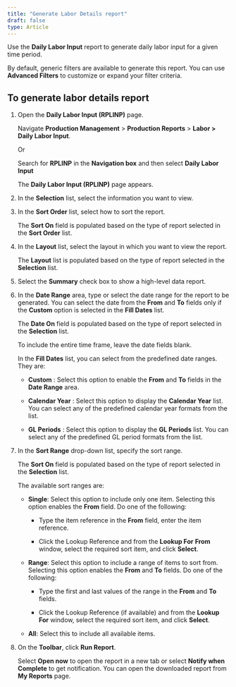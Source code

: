 ```yaml
---
title: "Generate Labor Details report"
draft: false
type: Article
---
```


Use the **Daily Labor Input** report to generate daily labor input for a given time period.

By default, generic filters are available to generate this report. You can use **Advanced Filters** to customize or expand your filter criteria. 

## To generate labor details report

1. Open the **Daily Labor Input (RPLINP)** page.

    Navigate **Production Management** > **Production Reports** > **Labor > Daily Labor Input**.

    Or

    Search for **RPLINP** in the **Navigation box** and then select **Daily Labor Input**

    The **Daily Labor Input (RPLINP)** page appears.

2. In the **Selection** list, select the information you want to view.

3. In the **Sort Order** list, select how to sort the report.

    The **Sort On** field is populated based on the type of report selected in the **Sort Order** list.

4. In the **Layout** list, select the layout in which you want to view the report.

    The **Layout** list is populated based on the type of report selected in the **Selection** list.

5. Select the **Summary** check box to show a high-level data report.

6. In the **Date Range** area, type or select the date range for the report to be generated. You can select the date from the **From** and **To** fields only if the **Custom** option is selected in the **Fill Dates** list.

    The **Date On** field is populated based on the type of report selected in the **Selection** list.

    To include the entire time frame, leave the date fields blank.

    In the **Fill Dates** list, you can select from the predefined date ranges. They are:

    - **Custom** : Select this option to enable the **From** and **To** fields in the **Date Range** area.

    - **Calendar Year** : Select this option to display the **Calendar Year** list. You can select any of the predefined calendar year formats from the list.

    - **GL Periods** : Select this option to display the **GL Periods** list. You can select any of the predefined GL period formats from the list.

7. In the **Sort Range** drop-down list, specify the sort range.

    The **Sort On** field is populated based on the type of report selected in the **Selection** list.

    The available sort ranges are:

    - **Single**: Select this option to include only one item. Selecting this option enables the **From** field. Do one of the following:

        - Type the item reference in the **From** field, enter the item reference.

        - Click the Lookup Reference and from the **Lookup For** **From** window, select the required sort item, and click **Select**.

    - **Range**: Select this option to include a range of items to sort from. Selecting this option enables the **From** and **To** fields. Do one of the following:

        - Type the first and last values of the range in the **From** and **To** fields.

        - Click the Lookup Reference (if available) and from the **Lookup For** window, select the required sort item, and click **Select**.

    - **All**: Select this to include all available items.

8. On the **Toolbar**, click **Run Report**.

    Select **Open now** to open the report in a new tab or select **Notify when Complete** to get notification. You can open the downloaded report from **My Reports** page.